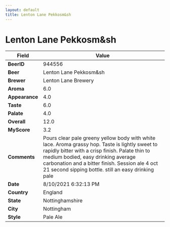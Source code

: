 ```yaml
---
layout: default
title: Lenton Lane Pekkosm&sh
---
```


# Lenton Lane Pekkosm&sh

| Field         | Value     |
|---------------|-----------|
| **BeerID** | 944556 |
| **Beer** | Lenton Lane Pekkosm&sh |
| **Brewer** | Lenton Lane Brewery |
| **Aroma** | 6.0 |
| **Appearance** | 4.0 |
| **Taste** | 6.0 |
| **Palate** | 4.0 |
| **Overall** | 12.0 |
| **MyScore** | 3.2 |
| **Comments** | Pours clear pale greeny yellow body with white lace.  Aroma grassy hop. Taste is lightly sweet to rapidly bitter with a crisp finish. Palate thin to medium bodied, easy drinking average carbonation and a bitter finish. Session ale 4 oct 21 second sipping bottle. still an easy drinking pale  |
| **Date** | 8/10/2021 6:32:13 PM |
| **Country** | England |
| **State** | Nottinghamshire |
| **City** | Nottingham |
| **Style** | Pale Ale |
